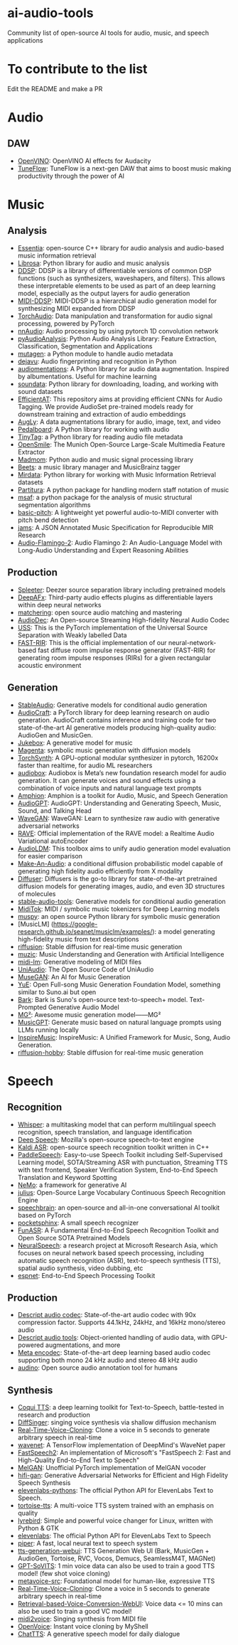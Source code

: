 # ai-audio-tools
Community list of open-source AI tools for audio, music, and speech applications 

# To contribute to the list

Edit the README and make a PR

# Audio

## DAW

- [OpenVINO](https://www.audacityteam.org/blog/openvino-ai-effects/): OpenVINO AI effects for Audacity
- [TuneFlow](https://github.com/tuneflow/tuneflow-py): TuneFlow is a next-gen DAW that aims to boost music making productivity through the power of AI

# Music

## Analysis

- [Essentia](https://github.com/MTG/essentia): open-source C++ library for audio analysis and audio-based music information retrieval  
- [Librosa](https://github.com/librosa/librosa): Python library for audio and music analysis 
- [DDSP](https://github.com/magenta/ddsp): DDSP is a library of differentiable versions of common DSP functions (such as synthesizers, waveshapers, and filters). This allows these interpretable elements to be used as part of an deep learning model, especially as the output layers for audio generation
- [MIDI-DDSP](https://github.com/magenta/midi-ddsp?tab=readme-ov-file): MIDI-DDSP is a hierarchical audio generation model for synthesizing MIDI expanded from DDSP
- [TorchAudio](https://github.com/pytorch/audio): Data manipulation and transformation for audio signal processing, powered by PyTorch 
- [nnAudio](https://github.com/KinWaiCheuk/nnAudio): Audio processing by using pytorch 1D convolution network 
- [pyAudioAnalysis](https://github.com/tyiannak/pyAudioAnalysis/): Python Audio Analysis Library: Feature Extraction, Classification, Segmentation and Applications 
- [mutagen](https://mutagen.readthedocs.io/en/latest/#): a Python module to handle audio metadata
- [dejavu](https://github.com/worldveil/dejavu): Audio fingerprinting and recognition in Python 
- [audiomentations](https://github.com/iver56/audiomentations): A Python library for audio data augmentation. Inspired by albumentations. Useful for machine learning
- [soundata](https://github.com/soundata/soundata): Python library for downloading, loading, and working with sound datasets 
- [EfficientAT](https://github.com/fschmid56/EfficientAT): This repository aims at providing efficient CNNs for Audio Tagging. We provide AudioSet pre-trained models ready for downstream training and extraction of audio embeddings
- [AugLy](https://github.com/facebookresearch/AugLy): A data augmentations library for audio, image, text, and video
- [Pedalboard](https://github.com/spotify/pedalboard?tab=readme-ov-file): A Python library for working with audio
- [TinyTag](https://github.com/devsnd/tinytag): a Python library for reading audio file metadata
- [OpenSmile](https://github.com/audeering/opensmile): The Munich Open-Source Large-Scale Multimedia Feature Extractor 
- [Madmom](https://github.com/CPJKU/madmom): Python audio and music signal processing library 
- [Beets](https://beets.io/): a music library manager and MusicBrainz tagger
- [Mirdata](https://github.com/mir-dataset-loaders/mirdata): Python library for working with Music Information Retrieval datasets 
- [Partitura](https://github.com/CPJKU/partitura): A python package for handling modern staff notation of music 
- [msaf](https://msaf.readthedocs.io/en/latest/#): a python package for the analysis of music structural segmentation algorithms
- [basic-pitch](https://github.com/spotify/basic-pitch): A lightweight yet powerful audio-to-MIDI converter with pitch bend detection 
- [jams](https://github.com/marl/jams): A JSON Annotated Music Specification for Reproducible MIR Research 
- [Audio-Flamingo-2](https://github.com/NVIDIA/audio-flamingo): Audio Flamingo 2: An Audio-Language Model with Long-Audio Understanding and Expert Reasoning Abilities

## Production

- [Spleeter](https://github.com/deezer/spleeter): Deezer source separation library including pretrained models
- [DeepAFx](https://github.com/adobe-research/DeepAFx?tab=readme-ov-file): Third-party audio effects plugins as differentiable layers within deep neural networks
- [matchering](https://github.com/sergree/matchering): open source audio matching and mastering 
- [AudioDec](https://github.com/facebookresearch/AudioDec): An Open-source Streaming High-fidelity Neural Audio Codec 
- [USS](https://github.com/bytedance/uss): This is the PyTorch implementation of the Universal Source Separation with Weakly labelled Data
- [FAST-RIR](https://github.com/anton-jeran/FAST-RIR): This is the official implementation of our neural-network-based fast diffuse room impulse response generator (FAST-RIR) for generating room impulse responses (RIRs) for a given rectangular acoustic environment


## Generation

- [StableAudio](https://github.com/Stability-AI/stable-audio-tools): Generative models for conditional audio generation 
- [AudioCraft](https://github.com/facebookresearch/audiocraft): a PyTorch library for deep learning research on audio generation. AudioCraft contains inference and training code for two state-of-the-art AI generative models producing high-quality audio: AudioGen and MusicGen.
- [Jukebox](https://github.com/openai/jukebox): A generative model for music
- [Magenta](https://github.com/magenta/symbolic-music-diffusion): symbolic music generation with diffusion models 
- [TorchSynth](https://github.com/torchsynth/torchsynth): A GPU-optional modular synthesizer in pytorch, 16200x faster than realtime, for audio ML researchers
- [audiobox](https://audiobox.metademolab.com/): Audiobox is Meta’s new foundation research model for audio generation. It can generate voices and sound effects using a combination of voice inputs and natural language text prompts
- [Amphion](https://github.com/open-mmlab/Amphion): Amphion is a toolkit for Audio, Music, and Speech Generation
- [AudioGPT](https://github.com/AIGC-Audio/AudioGPT): AudioGPT: Understanding and Generating Speech, Music, Sound, and Talking Head
- [WaveGAN](https://github.com/chrisdonahue/wavegan): WaveGAN: Learn to synthesize raw audio with generative adversarial networks 
- [RAVE](https://github.com/acids-ircam/RAVE): Official implementation of the RAVE model: a Realtime Audio Variational autoEncoder 
- [AudioLDM](https://audioldm.github.io/): This toolbox aims to unify audio generation model evaluation for easier comparison
- [Make-An-Audio](https://github.com/Text-to-Audio/Make-An-Audio): a conditional diffusion probabilistic model capable of generating high fidelity audio efficiently from X modality
- [Diffuser](https://github.com/huggingface/diffusers): Diffusers is the go-to library for state-of-the-art pretrained diffusion models for generating images, audio, and even 3D structures of molecules
- [stable-audio-tools](https://github.com/Stability-AI/stable-audio-tools): Generative models for conditional audio generation 
- [MidiTok](https://github.com/Natooz/MidiTok): MIDI / symbolic music tokenizers for Deep Learning models
- [muspy](https://salu133445.github.io/muspy/): an open source Python library for symbolic music generation
- [MusicLM] (https://google-research.github.io/seanet/musiclm/examples/): a model generating high-fidelity music from text descriptions 
- [riffusion](https://github.com/riffusion/riffusion): Stable diffusion for real-time music generation 
- [muzic](https://github.com/microsoft/muzic): Music Understanding and Generation with Artificial Intelligence 
- [midi-lm](https://github.com/jeremyjordan/midi-lm): Generative modeling of MIDI files 
- [UniAudio](https://github.com/yangdongchao/UniAudio): The Open Source Code of UniAudio 
- [MuseGAN](https://github.com/salu133445/musegan): An AI for Music Generation 
- [YuE](https://github.com/multimodal-art-projection/YuE): Open Full-song Music Generation Foundation Model, something similar to Suno.ai but open
- [Bark](https://github.com/suno-ai/bark): Bark is Suno's open-source text-to-speech+ model. Text-Prompted Generative Audio Model
- [MG²](https://github.com/shaopengw/Awesome-Music-Generation): Awesome music generation model——MG²
- [MusicGPT](https://github.com/gabotechs/MusicGPT): Generate music based on natural language prompts using LLMs running locally
- [InspireMusic](https://github.com/FunAudioLLM/InspireMusic): InspireMusic: A Unified Framework for Music, Song, Audio Generation.
- [riffusion-hobby](https://github.com/riffusion/riffusion-hobby): Stable diffusion for real-time music generation

# Speech

## Recognition

- [Whisper](https://github.com/openai/whisper): a multitasking model that can perform multilingual speech recognition, speech translation, and language identification
- [Deep Speech](https://github.com/mozilla/DeepSpeech): Mozilla's open-source speech-to-text engine
- [Kaldi ASR](https://kaldi-asr.org/): open-source speech recognition toolkit written in C++ 
- [PaddleSpeech](https://github.com/PaddlePaddle/PaddleSpeech?tab=readme-ov-file): Easy-to-use Speech Toolkit including Self-Supervised Learning model, SOTA/Streaming ASR with punctuation, Streaming TTS with text frontend, Speaker Verification System, End-to-End Speech Translation and Keyword Spotting
- [NeMo](https://github.com/NVIDIA/NeMo): a framework for generative AI 
- [julius](https://github.com/julius-speech/julius): Open-Source Large Vocabulary Continuous Speech Recognition Engine 
- [speechbrain](https://speechbrain.github.io/): an open-source and all-in-one conversational AI toolkit based on PyTorch
- [pocketsphinx](https://github.com/cmusphinx/pocketsphinx): A small speech recognizer 
- [FunASR](https://github.com/alibaba-damo-academy/FunASR): A Fundamental End-to-End Speech Recognition Toolkit and Open Source SOTA Pretrained Models
- [NeuralSpeech](https://github.com/microsoft/NeuralSpeech): a research project at Microsoft Research Asia, which focuses on neural network based speech processing, including automatic speech recognition (ASR), text-to-speech synthesis (TTS), spatial audio synthesis, video dubbing, etc
- [espnet](https://github.com/espnet/espnet): End-to-End Speech Processing Toolkit 


## Production

- [Descript audio codec](https://github.com/descriptinc/descript-audio-codec): State-of-the-art audio codec with 90x compression factor. Supports 44.1kHz, 24kHz, and 16kHz mono/stereo audio
- [Descript audio tools](https://github.com/descriptinc/audiotools): Object-oriented handling of audio data, with GPU-powered augmentations, and more
- [Meta encodec](https://github.com/facebookresearch/encodec): State-of-the-art deep learning based audio codec supporting both mono 24 kHz audio and stereo 48 kHz audio 
- [audino](https://github.com/midas-research/audino): Open source audio annotation tool for humans 

## Synthesis

- [Coqui TTS](https://github.com/coqui-ai/TTS): a deep learning toolkit for Text-to-Speech, battle-tested in research and production  
- [DiffSinger](https://github.com/MoonInTheRiver/DiffSinger): singing voice synthesis via shallow diffusion mechanism 
- [Real-Time-Voice-Cloning](https://github.com/CorentinJ/Real-Time-Voice-Cloning): Clone a voice in 5 seconds to generate arbitrary speech in real-time 
- [wavenet](https://github.com/ibab/tensorflow-wavenet): A TensorFlow implementation of DeepMind's WaveNet paper 
- [FastSpeech2](https://github.com/ming024/FastSpeech2): An implementation of Microsoft's "FastSpeech 2: Fast and High-Quality End-to-End Text to Speech" 
- [MelGAN](http://swpark.me/melgan/): Unofficial PyTorch implementation of MelGAN vocoder
- [hifi-gan](https://github.com/jik876/hifi-gan): Generative Adversarial Networks for Efficient and High Fidelity Speech Synthesis 
- [elevenlabs-pythons](https://github.com/elevenlabs/elevenlabs-python): The official Python API for ElevenLabs Text to Speech. 
- [tortoise-tts](https://github.com/neonbjb/tortoise-tts): A multi-voice TTS system trained with an emphasis on quality 
- [lyrebird](https://github.com/lyrebird-voice-changer/lyrebird): Simple and powerful voice changer for Linux, written with Python & GTK 
- [elevenlabs](https://github.com/elevenlabs/elevenlabs-python): The official Python API for ElevenLabs Text to Speech
- [piper](https://github.com/rhasspy/piper): A fast, local neural text to speech system
- [tts-generation-webui](https://github.com/rsxdalv/tts-generation-webui): TTS Generation Web UI (Bark, MusicGen + AudioGen, Tortoise, RVC, Vocos, Demucs, SeamlessM4T, MAGNet) 
- [GPT-SoVITS](https://github.com/RVC-Boss/GPT-SoVITS): 1 min voice data can also be used to train a good TTS model! (few shot voice cloning) 
- [metavoice-src](https://github.com/metavoiceio/metavoice-src): Foundational model for human-like, expressive TTS 
- [Real-Time-Voice-Cloning](https://github.com/CorentinJ/Real-Time-Voice-Cloning): Clone a voice in 5 seconds to generate arbitrary speech in real-time 
- [Retrieval-based-Voice-Conversion-WebUI](https://github.com/RVC-Project/Retrieval-based-Voice-Conversion-WebUI): Voice data <= 10 mins can also be used to train a good VC model! 
- [midi2voice](https://github.com/mathigatti/midi2voice): Singing synthesis from MIDI file 
- [OpenVoice](https://github.com/myshell-ai/OpenVoice): Instant voice cloning by MyShell
- [ChatTTS](https://github.com/2noise/ChatTTS): A generative speech model for daily dialogue